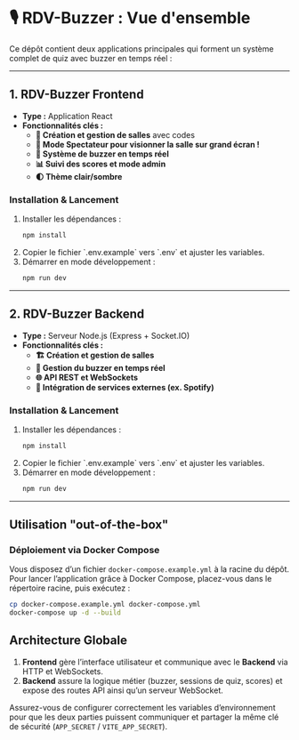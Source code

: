 # 🎙️ RDV-Buzzer : Vue d'ensemble

Ce dépôt contient deux applications principales qui forment un système complet de quiz avec buzzer en temps réel :

---

## 1. RDV-Buzzer Frontend
- **Type :** Application React
- **Fonctionnalités clés :**  
  - **🚀 Création et gestion de salles** avec codes 
  - **👀 Mode Spectateur pour visionner la salle sur grand écran !**
  - **🔔 Système de buzzer en temps réel**  
  - **📊 Suivi des scores et mode admin**  
  - **🌓 Thème clair/sombre**

### Installation & Lancement
1. Installer les dépendances :  
   ```bash
   npm install
   ```
2. Copier le fichier \`.env.example\` vers \`.env\` et ajuster les variables.  
3. Démarrer en mode développement :  
   ```bash
   npm run dev
   ```

---

## 2. RDV-Buzzer Backend
- **Type :** Serveur Node.js (Express + Socket.IO)
- **Fonctionnalités clés :**
  - **🏗️ Création et gestion de salles**  
  - **🔄 Gestion du buzzer en temps réel**  
  - **🌐 API REST et WebSockets**  
  - **🎵 Intégration de services externes (ex. Spotify)**

### Installation & Lancement

1. Installer les dépendances :  
   ```bash
   npm install
   ```
2. Copier le fichier \`.env.example\` vers \`.env\` et ajuster les variables.  
3. Démarrer en mode développement :  
   ```bash
   npm run dev
   ```

---

## Utilisation "out-of-the-box"
### Déploiement via Docker Compose
Vous disposez d’un fichier `docker-compose.example.yml` à la racine du dépôt. Pour lancer l’application grâce à Docker Compose, placez-vous dans le répertoire racine, puis exécutez :
```bash
cp docker-compose.example.yml docker-compose.yml
docker-compose up -d --build
```

## Architecture Globale
1. **Frontend** gère l’interface utilisateur et communique avec le **Backend** via HTTP et WebSockets.  
2. **Backend** assure la logique métier (buzzer, sessions de quiz, scores) et expose des routes API ainsi qu’un serveur WebSocket.

Assurez-vous de configurer correctement les variables d’environnement pour que les deux parties puissent communiquer et partager la même clé de sécurité (`APP_SECRET` / `VITE_APP_SECRET`).
